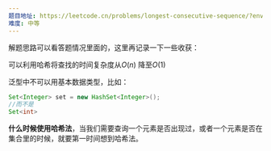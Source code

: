 ```yaml
---
题目地址: https://leetcode.cn/problems/longest-consecutive-sequence/?envType=study-plan-v2&envId=top-100-liked
难度: 中等
---
```

解题思路可以看答题情况里面的，这里再记录一下一些收获：

可以利用哈希将查找的时间复杂度从$O(n)$ 降至$O(1)$  

泛型中不可以用基本数据类型，比如：
```java
Set<Integer> set = new HashSet<Integer>();
//而不是
Set<int>
```

**什么时候使用哈希法**，当我们需要查询一个元素是否出现过，或者一个元素是否在集合里的时候，就要第一时间想到哈希法。